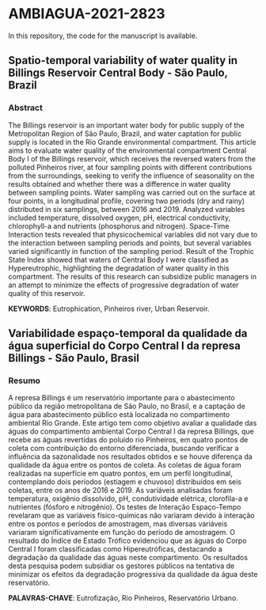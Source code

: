 
<!-- README.md is generated from README.Rmd. Please edit that file -->

# AMBIAGUA-2021-2823

In this repository, the code for the manuscript is available.

## Spatio-temporal variability of water quality in Billings Reservoir Central Body - São Paulo, Brazil

### Abstract

The Billings reservoir is an important water body for public supply of
the Metropolitan Region of São Paulo, Brazil, and water captation for
public supply is located in the Rio Grande environmental compartment.
This article aims to evaluate water quality of the environmental
compartment Central Body I of the Billings reservoir, which receives the
reversed waters from the polluted Pinheiros river, at four sampling
points with different contributions from the surroundings, seeking to
verify the influence of seasonality on the results obtained and whether
there was a difference in water quality between sampling points. Water
sampling was carried out on the surface at four points, in a
longitudinal profile, covering two periods (dry and rainy) distributed
in six samplings, between 2016 and 2019. Analyzed variables included
temperature, dissolved oxygen, pH, electrical conductivity,
chlorophyll-a and nutrients (phosphorus and nitrogen). Space-Time
Interaction tests revealed that physicochemical variables did not vary
due to the interaction between sampling periods and points, but several
variables varied significantly in function of the sampling period.
Result of the Trophic State Index showed that waters of Central Body I
were classified as Hypereutrophic, highlighting the degradation of water
quality in this compartment. The results of this research can subsidize
public managers in an attempt to minimize the effects of progressive
degradation of water quality of this reservoir.

**KEYWORDS**: Eutrophication, Pinheiros river, Urban Reservoir.

## Variabilidade espaço-temporal da qualidade da água superficial do Corpo Central I da represa Billings - São Paulo, Brasil

### Resumo

A represa Billings é um reservatório importante para o abastecimento
público da região metropolitana de São Paulo, no Brasil, e a captação de
água para abastecimento público está localizada no compartimento
ambiental Rio Grande. Este artigo tem como objetivo avaliar a qualidade
das águas do compartimento ambiental Corpo Central I da represa
Billings, que recebe as águas revertidas do poluído rio Pinheiros, em
quatro pontos de coleta com contribuição do entorno diferenciada,
buscando verificar a influência da sazonalidade nos resultados obtidos e
se houve diferença da qualidade da água entre os pontos de coleta. As
coletas de água foram realizadas na superfície em quatro pontos, em um
perfil longitudinal, contemplando dois períodos (estiagem e chuvoso)
distribuídos em seis coletas, entre os anos de 2016 e 2019. As variáveis
analisadas foram temperatura, oxigênio dissolvido, pH, condutividade
elétrica, clorofila-a e nutrientes (fósforo e nitrogênio). Os testes de
Interação Espaço-Tempo revelaram que as variáveis físico-químicas não
variaram devido à interação entre os pontos e períodos de amostragem,
mas diversas variáveis variaram significativamente em função do período
de amostragem. O resultado do Índice de Estado Trófico evidenciou que as
águas do Corpo Central I foram classificadas como Hipereutróficas,
destacando a degradação da qualidade das águas neste compartimento. Os
resultados desta pesquisa podem subsidiar os gestores públicos na
tentativa de minimizar os efeitos da degradação progressiva da qualidade
da água deste reservatório.

**PALAVRAS-CHAVE**: Eutrofização, Rio Pinheiros, Reservatório Urbano.
